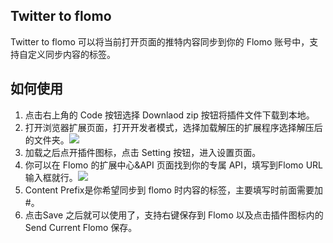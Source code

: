 ## Twitter to flomo
Twitter to flomo 可以将当前打开页面的推特内容同步到你的 Flomo 账号中，支持自定义同步内容的标签。

## 如何使用
1. 点击右上角的 Code 按钮选择 Downlaod zip 按钮将插件文件下载到本地。
2. 打开浏览器扩展页面，打开开发者模式，选择加载解压的扩展程序选择解压后的文件夹。![](https://p.sda1.dev/15/812aef90e3c02d7b6cca882a7e45f22b/17090061111320708.jpg)
3. 加载之后点开插件图标，点击 Setting 按钮，进入设置页面。
4. 你可以在 Flomo 的扩展中心&API 页面找到你的专属 API，填写到Flomo URL输入框就行。![](https://p.sda1.dev/15/68263011a8b885879de2efa95ca06763/KIM20240227-191385.png)
6. Content Prefix是你希望同步到 flomo 时内容的标签，主要填写时前面需要加#。
7. 点击Save 之后就可以使用了，支持右键保存到 Flomo 以及点击插件图标内的Send Current Flomo 保存。
